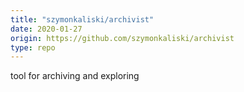 ```yaml
---
title: "szymonkaliski/archivist"
date: 2020-01-27
origin: https://github.com/szymonkaliski/archivist
type: repo
---
```


tool for archiving and exploring